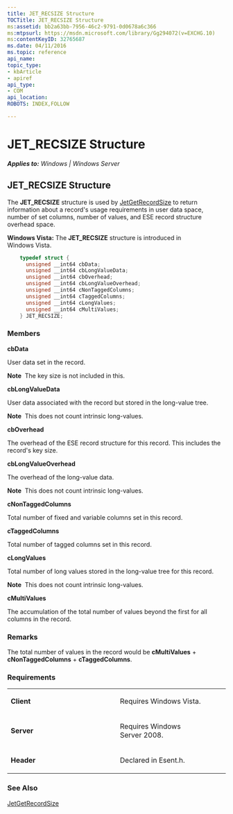 ```yaml
---
title: JET_RECSIZE Structure
TOCTitle: JET_RECSIZE Structure
ms:assetid: bb2a63bb-7956-46c2-9791-0d0678a6c366
ms:mtpsurl: https://msdn.microsoft.com/library/Gg294072(v=EXCHG.10)
ms:contentKeyID: 32765687
ms.date: 04/11/2016
ms.topic: reference
api_name: 
topic_type: 
- kbArticle
- apiref
api_type: 
- COM
api_location: 
ROBOTS: INDEX,FOLLOW

---
```


# JET_RECSIZE Structure


_**Applies to:** Windows | Windows Server_

## JET_RECSIZE Structure

The **JET_RECSIZE** structure is used by [JetGetRecordSize](gg294045\(v=exchg.10\).md) to return information about a record's usage requirements in user data space, number of set columns, number of values, and ESE record structure overhead space.

**Windows Vista:** The **JET_RECSIZE** structure is introduced in Windows Vista.

```cpp
    typedef struct {
      unsigned __int64 cbData;
      unsigned __int64 cbLongValueData;
      unsigned __int64 cbOverhead;
      unsigned __int64 cbLongValueOverhead;
      unsigned __int64 cNonTaggedColumns;
      unsigned __int64 cTaggedColumns;
      unsigned __int64 cLongValues;
      unsigned __int64 cMultiValues;
    } JET_RECSIZE;
```

### Members

**cbData**

User data set in the record.

**Note**  The key size is not included in this.

**cbLongValueData**

User data associated with the record but stored in the long-value tree.

**Note**  This does not count intrinsic long-values.

**cbOverhead**

The overhead of the ESE record structure for this record. This includes the record's key size.

**cbLongValueOverhead**

The overhead of the long-value data.

**Note**  This does not count intrinsic long-values.

**cNonTaggedColumns**

Total number of fixed and variable columns set in this record.

**cTaggedColumns**

Total number of tagged columns set in this record.

**cLongValues**

Total number of long values stored in the long-value tree for this record.

**Note**  This does not count intrinsic long-values.

**cMultiValues**

The accumulation of the total number of values beyond the first for all columns in the record.

### Remarks

The total number of values in the record would be **cMultiValues** + **cNonTaggedColumns** + **cTaggedColumns**.

### Requirements

<table>
<colgroup>
<col style="width: 50%" />
<col style="width: 50%" />
</colgroup>
<tbody>
<tr class="odd">
<td><p><strong>Client</strong></p></td>
<td><p>Requires Windows Vista.</p></td>
</tr>
<tr class="even">
<td><p><strong>Server</strong></p></td>
<td><p>Requires Windows Server 2008.</p></td>
</tr>
<tr class="odd">
<td><p><strong>Header</strong></p></td>
<td><p>Declared in Esent.h.</p></td>
</tr>
</tbody>
</table>


### See Also

[JetGetRecordSize](gg294045\(v=exchg.10\).md)

